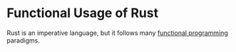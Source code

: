 # Functional Usage of Rust

Rust is an imperative language, but it follows many
[functional programming](https://en.wikipedia.org/wiki/Functional_programming) paradigms.

